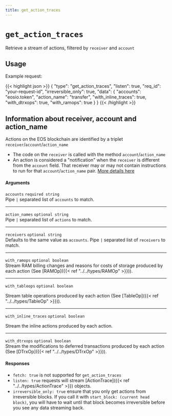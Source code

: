```yaml
---
title: get_action_traces
---
```


# `get_action_traces`

Retrieve a stream of actions, filtered by `receiver` and `account`

## Usage

Example request:

{{< highlight json >}}
{
  "type": "get_action_traces",
  "listen": true,
  "req_id": "your-request-id",
  "irreversible_only": true,
  "data": {
    "accounts": "eosio.token",
    "action_name": "transfer",
    "with_inline_traces": true,
    "with_dtrxops": true,
    "with_ramops": true
  }
}
{{< /highlight >}}

## Information about receiver, account and action_name
Actions on the EOS blockchain are identified by a triplet `receiver`/`account`/`action_name`
* The code on the `receiver` is called with the method `account`/`action_name`
* An action is considered a "notification" when the `receiver` is different from the `account` field. That receiver may or may not contain instructions to run for that `account`/`action_name` pair.
[More details here](https://developers.eos.io/eosio-cpp/docs/communication-model#section-action-handlers-and-action-apply-context)

#### Arguments

`accounts` `required string`<br>
Pipe <code>&#124;</code> separated list of `accounts` to match.

***

`action_names` `optional string`<br>
Pipe <code>&#124;</code> separated list of `actions` to match.

***

`receivers` `optional string`<br>
Defaults to the same value as `accounts`. Pipe <code>&#124;</code> separated list of `receivers` to match.

***

`with_ramops` `optional boolean`<br>
Stream RAM billing changes and reasons for costs of storage produced by each action (See [RAMOp]({{< ref "../../types/RAMOp" >}})).

***

`with_tableops` `optional boolean`<br>

Stream table operations produced by each action (See [TableOp]({{< ref "../../types/TableOp" >}})).

***

`with_inline_traces` `optional boolean`<br>

Stream the inline actions produced by each action.

***

`with_dtrxops` `optional boolean`<br>
Stream the modifications to deferred transactions produced by each action (See [DTrxOp]({{< ref "../../types/DTrxOp" >}})).

<!--
`with_dbops` | boolean | optional |  Stream changes to the database tables produced by each action.
-->

#### Responses

* `fetch: true` is not supported for `get_action_traces`
* `listen: true` requests will stream [ActionTrace]({{< ref "../../types/ActionTrace" >}}) objects.
* `irreversible_only: true` ensure that you only get actions from irreversible blocks. If you call it with `start_block: (current head block)`, you will have to wait until that block becomes irreversible before you see any data streaming back.
